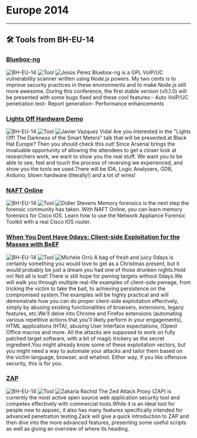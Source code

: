 # Europe 2014
---
## 🛠️ Tools from BH-EU-14

### [Bluebox-ng](https://github.com/jesusprubio/bluebox/blob/master/package.json)
![BH-EU-14](https://img.shields.io/badge/BH-EU-14-blue) ![Tool](https://img.shields.io/badge/Tool-green) ![Jesús Pérez](https://img.shields.io/badge/Jesús%20Pérez-informational)
Bluebox-ng is a GPL VoIP/UC vulnerability scanner written using Node.js powers. My two cents is to improve security practices in these environments and to make Node.js still more awesome. During this conference, the first stable version (v0.1.0) will be presented with some bugs fixed and these cool features:- Auto VoIP/UC penetration test- Report generation- Performance enhancements

### [Lights Off Hardware Demo](https://gist.github.com/williballenthin/28c73da6cbf5e76e137a9100ab45697f)
![BH-EU-14](https://img.shields.io/badge/BH-EU-14-blue) ![Tool](https://img.shields.io/badge/Tool-green) ![Javier Vazquez Vidal](https://img.shields.io/badge/Javier%20Vazquez%20Vidal-informational)
Are you interested in the "Lights Off! The Darkness of the Smart Meters" talk that will be presented at Black Hat Europe? Then you should check this out! Since Arsenal brings the invaluable opportunity of allowing the attendees to get a closer look at researchers work, we want to show you the real stuff. We want you to be able to see, feel and touch the process of reversing we experienced, and show you the tools we used.There will be IDA, Logic Analysers, GDB, Arduino, blown hardware (literally!) and a lot of wires!

### [NAFT Online](https://github.com/shadawck/awesome-anti-forensic/blob/master/README.md?plain=1)
![BH-EU-14](https://img.shields.io/badge/BH-EU-14-blue) ![Tool](https://img.shields.io/badge/Tool-green) ![Didier Stevens](https://img.shields.io/badge/Didier%20Stevens-informational)
Memory forensics is the next step the forensic community has taken. With NAFT Online, you can learn memory forensics for Cisco IOS. Learn how to use the Network Appliance Forensic Toolkit with a real Cisco IOS router.

### [When You Dont Have 0days:  Client-side Exploitation for the Masses with BeEF](https://github.com/beefproject/beef/wiki/References)
![BH-EU-14](https://img.shields.io/badge/BH-EU-14-blue) ![Tool](https://img.shields.io/badge/Tool-green) ![Michele Orrù](https://img.shields.io/badge/Michele%20Orrù-informational)
A bag of fresh and juicy 0days is certainly something you would love to get as a Christmas present, but it would probably be just a dream you had one of those drunken nights.Hold on! Not all is lost! There is still hope for pwning targets without 0days.We will walk you through multiple real-life examples of client-side pwnage, from tricking the victim to take the bait, to achieving persistence on the compromised system.The examples will be highly practical and will demonstrate how you can do proper client-side exploitation effectively, simply by abusing existing functionalities of browsers, extensions, legacy features, etc.We'll delve into Chrome and Firefox extensions (automating various repetitive actions that you'll likely perform in your engagements), HTML applications (HTA), abusing User Interface expectations, (Open) Office macros and more. All the attacks are supposed to work on fully patched target software, with a bit of magic trickery as the secret ingredient.You might already know some of these exploitation vectors, but you might need a way to automate your attacks and tailor them based on the victim language, browser, and whatnot. Either way, if you like offensive security, this is for you.

### [ZAP](https://github.com/zaproxy/zaproxy/wiki/ZapEvangelists/9e72f34d8bcb3b6940e6b28240a54063f6370e2d)
![BH-EU-14](https://img.shields.io/badge/BH-EU-14-blue) ![Tool](https://img.shields.io/badge/Tool-green) ![Zakaria Rachid](https://img.shields.io/badge/Zakaria%20Rachid-informational)
The Zed Attack Proxy (ZAP) is currently the most active open source web application security tool and competes effectively with commercial tools.While it is an ideal tool for people new to appsec, it also has many features specifically intended for advanced penetration testing.Zack will give a quick introduction to ZAP and then dive into the more advanced features, presenting some useful scripts as well as giving an overview of where its heading.
